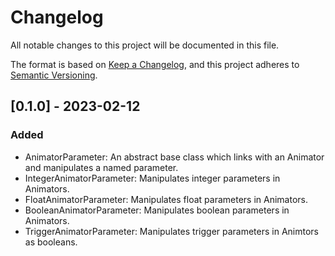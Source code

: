 # Changelog

All notable changes to this project will be documented in this file.

The format is based on [Keep a Changelog](https://keepachangelog.com/en/1.0.0/),
and this project adheres to [Semantic Versioning](https://semver.org/spec/v2.0.0.html).

## [0.1.0] - 2023-02-12

### Added 

 - AnimatorParameter: An abstract base class which links with an Animator and manipulates a named parameter.
 - IntegerAnimatorParameter: Manipulates integer parameters in Animators.
 - FloatAnimatorParameter: Manipulates float parameters in Animators.
 - BooleanAnimatorParameter: Manipulates boolean parameters in Animators.
 - TriggerAnimatorParameter: Manipulates trigger parameters in Animtors as booleans.
